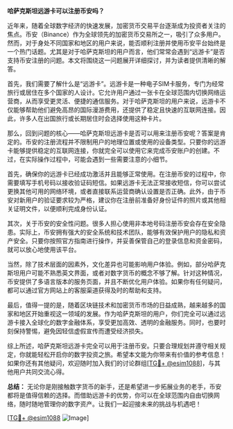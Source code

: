 **哈萨克斯坦远游卡可以注册币安吗？**

近年来，随着全球数字经济的快速发展，加密货币交易平台逐渐成为投资者关注的焦点。币安（Binance）作为全球领先的加密货币交易所之一，吸引了众多用户。然而，对于身处不同国家和地区的用户来说，能否顺利注册并使用币安平台始终是一个热门话题。尤其是对于哈萨克斯坦的用户而言，他们常常会遇到“远游卡”是否支持币安注册的问题。本文将围绕这一问题展开详细探讨，并为读者提供清晰的解答。

首先，我们需要了解什么是“远游卡”。远游卡是一种电子SIM卡服务，专门为经常旅行或居住在多个国家的人设计。它允许用户通过一张卡在全球范围内切换网络运营商，从而享受更灵活、便捷的通信服务。对于哈萨克斯坦的用户来说，远游卡不仅能够帮助他们避免高昂的国际漫游费用，还提供了稳定且快速的互联网连接。因此，许多人在出国旅行或长期居住时会选择使用这种卡片。

那么，回到问题的核心——哈萨克斯坦远游卡是否可以用来注册币安呢？答案是肯定的。币安的注册流程并不限制用户的地理位置或使用的设备类型。只要你的远游卡能够提供稳定的互联网连接，你就完全可以使用它来完成币安账户的创建。不过，在实际操作过程中，可能会遇到一些需要注意的小细节。

首先，确保你的远游卡已经成功激活并且能够正常使用。在注册币安的过程中，你需要填写手机号码以接收验证码短信。如果远游卡无法正常接收短信，你可以尝试更换其他可用的网络环境，或者直接联系运营商确认设置是否正确。此外，由于币安对新用户的验证要求较为严格，建议你在注册前准备好身份证件的照片或其他相关证明文件，以便顺利完成身份认证。

其次，关于币安的安全性问题。很多人担心使用非本地号码注册币安会存在安全隐患。实际上，币安拥有强大的安全系统和技术团队，能够有效保护用户的隐私和资产安全。只要你按照官方指南进行操作，并妥善保管自己的登录信息和资金密码，就可以放心地使用该平台。

当然，除了技术层面的因素外，文化差异也可能影响用户体验。例如，部分哈萨克斯坦用户可能不熟悉英文界面，或者对数字货币的概念不够了解。针对这种情况，币安提供了多语言版本的服务页面，并且不断优化用户体验。如果你有任何疑问，都可以通过官方网站上的客服渠道获得及时的帮助和支持。

最后，值得一提的是，随着区块链技术和加密货币市场的日益成熟，越来越多的国家和地区开始重视这一领域的发展。作为哈萨克斯坦的用户，你们完全可以通过远游卡接入全球化的数字金融体系，享受更加高效、透明的金融服务。同时，也要时刻保持警惕，避免因轻信虚假宣传而遭受经济损失。

综上所述，哈萨克斯坦远游卡完全可以用于注册币安。只要合理规划并遵守相关规定，你就能轻松开启你的数字投资之旅。希望本文能为你带来有价值的参考信息！如果你还有其他疑问，欢迎随时加入我们的讨论群组[[TG💪+ @esim1088](https://t.me/s/esim1088)]，与其他用户共同交流心得。

**总结：**
无论你是刚接触数字货币的新手，还是希望进一步拓展业务的老手，币安都将是值得信赖的选择。而借助远游卡的优势，你可以在全球范围内自由切换网络，随时随地管理你的数字资产。让我们一起迎接未来的挑战与机遇吧！

[[TG💪+ @esim1088](https://t.me/s/esim1088) ![Image](https://i.postimg.cc/4NQfJmqS/Snipaste-2025-05-13-00-14-12.png)]